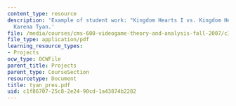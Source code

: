 ```yaml
---
content_type: resource
description: 'Example of student work: "Kingdom Hearts I vs. Kingdom Hearts II" by
  Karena Tyan.'
file: /media/courses/cms-600-videogame-theory-and-analysis-fall-2007/c1f8670725c82e2490cd1a43874b2282_tyan_pres.pdf
file_type: application/pdf
learning_resource_types:
- Projects
ocw_type: OCWFile
parent_title: Projects
parent_type: CourseSection
resourcetype: Document
title: tyan_pres.pdf
uid: c1f86707-25c8-2e24-90cd-1a43874b2282
---
```

